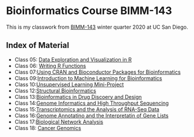 # Bioinformatics Course BIMM-143


This is my classwork from [BIMM-143](https://bioboot.github.io/bimm143_W20/) winter quarter 2020 at UC San Diego.

## Index of Material
- Class 05: [Data Exploration and Visualization in R](https://github.com/caj019/bimm143/tree/master/class05) 
- Class 06: [Writing R Functions](https://github.com/caj019/bimm143/tree/master/class06)
- Class 07:[Using CRAN and Bioconductor Packages for Bioinformatics](https://github.com/caj019/bimm143/tree/master/class07)
- Class 09:[Introduction to Machine Learning for Bioinformatics](https://github.com/caj019/bimm143/tree/master/class09)
- Class 10:[Unsupervised Learning Mini-Project](https://github.com/caj019/bimm143/tree/master/class10)
- Class 12:[Structural Bioinformatics](https://github.com/caj019/bimm143/tree/master/class012)
- Class 13:[Bioinformatics in Drug Discoery and Design](https://github.com/caj019/bimm143/tree/master/class013)
- Class 14:[Genome Informatics and High Throughput Sequencing](https://github.com/caj019/bimm143/tree/master/class014)
- Class 15:[Transcriptomics and the Analysis of RNA-Seq Data](https://github.com/caj019/bimm143/tree/master/class015)
- Class 16:[Genome Annotatino and the Interpretatin of Gene Lists](https://github.com/caj019/bimm143/tree/master/class016)
- Class 17:[Biological Network Analysis](https://github.com/caj019/bimm143/tree/master/class017)
- Class 18: [Cancer Genomics](https://github.com/caj019/bimm143/tree/master/class018)
